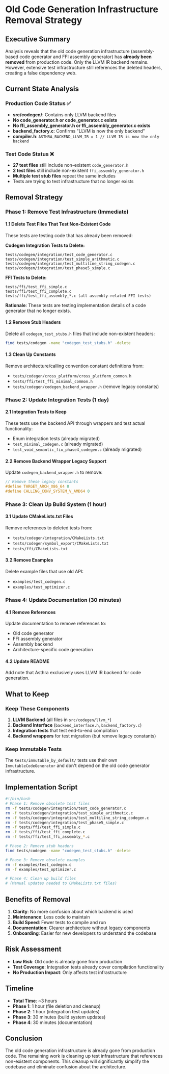 # Old Code Generation Infrastructure Removal Strategy

## Executive Summary

Analysis reveals that the old code generation infrastructure (assembly-based code generator and FFI assembly generator) has **already been removed** from production code. Only the LLVM IR backend remains. However, extensive test infrastructure still references the deleted headers, creating a false dependency web.

## Current State Analysis

### Production Code Status ✅
- **src/codegen/**: Contains only LLVM backend files
- **No code_generator.h or code_generator.c exists**
- **No ffi_assembly_generator.h or ffi_assembly_generator.c exists**
- **backend_factory.c**: Confirms "LLVM is now the only backend"
- **compiler.h**: `ASTHRA_BACKEND_LLVM_IR = 1 // LLVM IR is now the only backend`

### Test Code Status ❌
- **27 test files** still include non-existent `code_generator.h`
- **2 test files** still include non-existent `ffi_assembly_generator.h`
- **Multiple test stub files** repeat the same includes
- Tests are trying to test infrastructure that no longer exists

## Removal Strategy

### Phase 1: Remove Test Infrastructure (Immediate)

#### 1.1 Delete Test Files That Test Non-Existent Code
These tests are testing code that has already been removed:

**Codegen Integration Tests to Delete:**
```
tests/codegen/integration/test_code_generator.c
tests/codegen/integration/test_simple_arithmetic.c
tests/codegen/integration/test_multiline_string_codegen.c
tests/codegen/integration/test_phase5_simple.c
```

**FFI Tests to Delete:**
```
tests/ffi/test_ffi_simple.c
tests/ffi/test_ffi_complete.c
tests/ffi/test_ffi_assembly_*.c (all assembly-related FFI tests)
```

**Rationale**: These tests are testing implementation details of a code generator that no longer exists.

#### 1.2 Remove Stub Headers
Delete all `codegen_test_stubs.h` files that include non-existent headers:
```bash
find tests/codegen -name "codegen_test_stubs.h" -delete
```

#### 1.3 Clean Up Constants
Remove architecture/calling convention constant definitions from:
- `tests/codegen/cross_platform/cross_platform_common.h`
- `tests/ffi/test_ffi_minimal_common.h`
- `tests/codegen/codegen_backend_wrapper.h` (remove legacy constants)

### Phase 2: Update Integration Tests (1 day)

#### 2.1 Integration Tests to Keep
These tests use the backend API through wrappers and test actual functionality:
- Enum integration tests (already migrated)
- `test_minimal_codegen.c` (already migrated)
- `test_void_semantic_fix_phase4_codegen.c` (already migrated)

#### 2.2 Remove Backend Wrapper Legacy Support
Update `codegen_backend_wrapper.h` to remove:
```c
// Remove these legacy constants
#define TARGET_ARCH_X86_64 0
#define CALLING_CONV_SYSTEM_V_AMD64 0
```

### Phase 3: Clean Up Build System (1 hour)

#### 3.1 Update CMakeLists.txt Files
Remove references to deleted tests from:
- `tests/codegen/integration/CMakeLists.txt`
- `tests/codegen/symbol_export/CMakeLists.txt`
- `tests/ffi/CMakeLists.txt`

#### 3.2 Remove Examples
Delete example files that use old API:
- `examples/test_codegen.c`
- `examples/test_optimizer.c`

### Phase 4: Update Documentation (30 minutes)

#### 4.1 Remove References
Update documentation to remove references to:
- Old code generator
- FFI assembly generator
- Assembly backend
- Architecture-specific code generation

#### 4.2 Update README
Add note that Asthra exclusively uses LLVM IR backend for code generation.

## What to Keep

### Keep These Components
1. **LLVM Backend** (all files in `src/codegen/llvm_*`)
2. **Backend Interface** (`backend_interface.h`, `backend_factory.c`)
3. **Integration tests** that test end-to-end compilation
4. **Backend wrappers** for test migration (but remove legacy constants)

### Keep Immutable Tests
The `tests/immutable_by_default/` tests use their own `ImmutableCodeGenerator` and don't depend on the old code generator infrastructure.

## Implementation Script

```bash
#!/bin/bash
# Phase 1: Remove obsolete test files
rm -f tests/codegen/integration/test_code_generator.c
rm -f tests/codegen/integration/test_simple_arithmetic.c
rm -f tests/codegen/integration/test_multiline_string_codegen.c
rm -f tests/codegen/integration/test_phase5_simple.c
rm -f tests/ffi/test_ffi_simple.c
rm -f tests/ffi/test_ffi_complete.c
rm -f tests/ffi/test_ffi_assembly_*.c

# Phase 2: Remove stub headers
find tests/codegen -name "codegen_test_stubs.h" -delete

# Phase 3: Remove obsolete examples
rm -f examples/test_codegen.c
rm -f examples/test_optimizer.c

# Phase 4: Clean up build files
# (Manual updates needed to CMakeLists.txt files)
```

## Benefits of Removal

1. **Clarity**: No more confusion about which backend is used
2. **Maintenance**: Less code to maintain
3. **Build Speed**: Fewer tests to compile and run
4. **Documentation**: Clearer architecture without legacy components
5. **Onboarding**: Easier for new developers to understand the codebase

## Risk Assessment

- **Low Risk**: Old code is already gone from production
- **Test Coverage**: Integration tests already cover compilation functionality
- **No Production Impact**: Only affects test infrastructure

## Timeline

- **Total Time**: ~3 hours
- **Phase 1**: 1 hour (file deletion and cleanup)
- **Phase 2**: 1 hour (integration test updates)
- **Phase 3**: 30 minutes (build system updates)
- **Phase 4**: 30 minutes (documentation)

## Conclusion

The old code generation infrastructure is already gone from production code. The remaining work is cleaning up test infrastructure that references non-existent components. This cleanup will significantly simplify the codebase and eliminate confusion about the architecture.